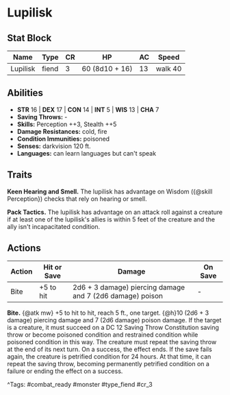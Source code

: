 # Lupilisk

## Stat Block

| Name | Type | CR | HP | AC | Speed |
|------|------|----|----|----|-------|
| Lupilisk | fiend | 3 | 60 (8d10 + 16) | 13 | walk 40 |

## Abilities

- **STR** 16 | **DEX** 17 | **CON** 14 | **INT** 5 | **WIS** 13 | **CHA** 7
- **Saving Throws:** -  
- **Skills:** Perception ++3, Stealth ++5  
- **Damage Resistances:** cold, fire  
- **Condition Immunities:** poisoned  
- **Senses:** darkvision 120 ft.  
- **Languages:** can learn languages but can't speak

## Traits

**Keen Hearing and Smell.** The lupilisk has advantage on Wisdom ({@skill Perception}) checks that rely on hearing or smell.

**Pack Tactics.** The lupilisk has advantage on an attack roll against a creature if at least one of the lupilisk's allies is within 5 feet of the creature and the ally isn't incapacitated condition.


## Actions

| Action | Hit or Save | Damage | On Save |
|--------|--------------|--------|----------|
| Bite | +5 to hit | 2d6 + 3 damage) piercing damage and 7 (2d6 damage) poison | - |

**Bite.** {@atk mw} +5 to hit to hit, reach 5 ft., one target. {@h}10 (2d6 + 3 damage) piercing damage and 7 (2d6 damage) poison damage. If the target is a creature, it must succeed on a DC 12 Saving Throw Constitution saving throw or become poisoned condition and restrained condition while poisoned condition in this way. The creature must repeat the saving throw at the end of its next turn. On a success, the effect ends. If the save fails again, the creature is petrified condition for 24 hours. At that time, it can repeat the saving throw, becoming permanently petrified condition on a failure or ending the effect on a success.


^Tags: #combat_ready #monster #type_fiend #cr_3